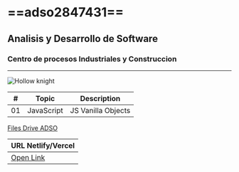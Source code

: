 # ==adso2847431==
## Analisis y Desarrollo de Software
### Centro de procesos Industriales y Construccion

---

![Hollow knight](https://tinyurl.com/njzwzwnv)

| # | Topic    |  Description      |
|---|---       |---                |
|01 |JavaScript| JS Vanilla Objects|

[Files Drive ADSO](https://tinyurl.com/4657t2vw)

|URL Netlify/Vercel|
|--- |
| [Open Link](https://adso2847431.netlifly.app) |
